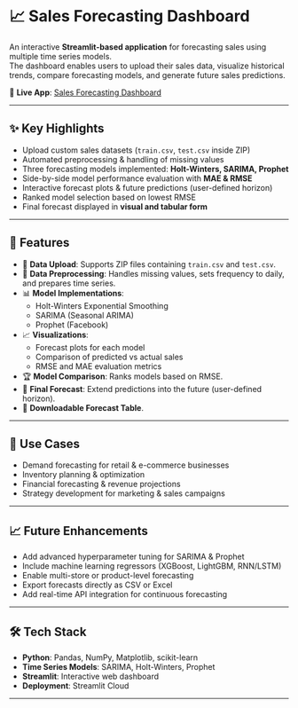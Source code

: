 # 📈 Sales Forecasting Dashboard

An interactive **Streamlit-based application** for forecasting sales using multiple time series models.  
The dashboard enables users to upload their sales data, visualize historical trends, compare forecasting models, and generate future sales predictions.  

🔗 **Live App**: [Sales Forecasting Dashboard](https://sarimax-forecast-dashboard.streamlit.app/)

---

## ✨ Key Highlights

- Upload custom sales datasets (`train.csv`, `test.csv` inside ZIP)  
- Automated preprocessing & handling of missing values  
- Three forecasting models implemented: **Holt-Winters, SARIMA, Prophet**  
- Side-by-side model performance evaluation with **MAE & RMSE**  
- Interactive forecast plots & future predictions (user-defined horizon)  
- Ranked model selection based on lowest RMSE  
- Final forecast displayed in **visual and tabular form**  

---

## 🚀 Features

- 📂 **Data Upload**: Supports ZIP files containing `train.csv` and `test.csv`.
- 🔎 **Data Preprocessing**: Handles missing values, sets frequency to daily, and prepares time series.
- 📊 **Model Implementations**:
  - Holt-Winters Exponential Smoothing
  - SARIMA (Seasonal ARIMA)
  - Prophet (Facebook)
- 📈 **Visualizations**:
  - Forecast plots for each model
  - Comparison of predicted vs actual sales
  - RMSE and MAE evaluation metrics
- 🏆 **Model Comparison**: Ranks models based on RMSE.
- 🔮 **Final Forecast**: Extend predictions into the future (user-defined horizon).
- 📄 **Downloadable Forecast Table**.

---

## 🎯 Use Cases

- Demand forecasting for retail & e-commerce businesses  
- Inventory planning & optimization  
- Financial forecasting & revenue projections  
- Strategy development for marketing & sales campaigns  

---

## 📈 Future Enhancements

- Add advanced hyperparameter tuning for SARIMA & Prophet  
- Include machine learning regressors (XGBoost, LightGBM, RNN/LSTM)  
- Enable multi-store or product-level forecasting  
- Export forecasts directly as CSV or Excel  
- Add real-time API integration for continuous forecasting  

---

## 🛠 Tech Stack

- **Python**: Pandas, NumPy, Matplotlib, scikit-learn  
- **Time Series Models**: SARIMA, Holt-Winters, Prophet  
- **Streamlit**: Interactive web dashboard  
- **Deployment**: Streamlit Cloud  

---
